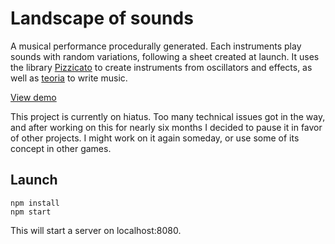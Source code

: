 # Landscape of sounds

A musical performance procedurally generated. Each instruments play sounds with random variations, following a sheet created at launch.
It uses the library [Pizzicato](https://alemangui.github.io/pizzicato/) to create instruments from oscillators and effects, as well as [teoria](https://github.com/saebekassebil/teoria) to write music.

[View demo](https://clementrivaille.github.io/landscape-of-sounds/)

This project is currently on hiatus. Too many technical issues got in the way, and after working on this for nearly six months I decided to pause it in favor of other projects. I might work on it again someday, or use some of its concept in other games.

## Launch

```
npm install
npm start
```

This will start a server on localhost:8080.
